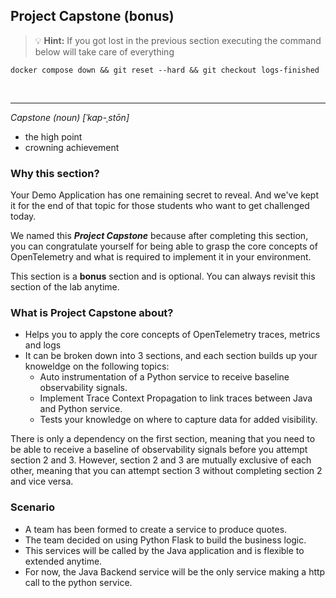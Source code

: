 ## Project Capstone (bonus)

> 💡 **Hint:** If you got lost in the previous section executing the command below will take care of everything
```
docker compose down && git reset --hard && git checkout logs-finished
```
<br />
<hr/>

*Capstone (noun) [ˈkap-ˌstōn]*
- the high point
- crowning achievement

### Why this section?

Your Demo Application has one remaining secret to reveal. And we've kept it for the end of that topic for those students who want to get challenged today.

We named this ***Project Capstone*** because after completing this section, you can congratulate yourself for being able to grasp the core concepts of OpenTelemetry and what is required to implement it in your environment.

This section is a **bonus** section and is optional. You can always revisit this section of the lab anytime.

### What is Project Capstone about?
- Helps you to apply the core concepts of OpenTelemetry traces, metrics and logs
- It can be broken down into 3 sections, and each section builds up your knoweldge on the following topics:
  - Auto instrumentation of a Python service to receive baseline observability signals.
  - Implement Trace Context Propagation to link traces between Java and Python service.
  - Tests your knowledge on where to capture data for added visibility.

There is only a dependency on the first section, meaning that you need to be able to receive a baseline of observability signals before you attempt section 2 and 3. However, section 2 and 3 are mutually exclusive of each other, meaning that you can attempt section 3 without completing section 2 and vice versa. 

### Scenario
- A team has been formed to create a service to produce quotes.
- The team decided on using Python Flask to build the business logic.
- This services will be called by the Java application and is flexible to extended anytime.
- For now, the Java Backend service will be the only service making a http call to the python service. 
